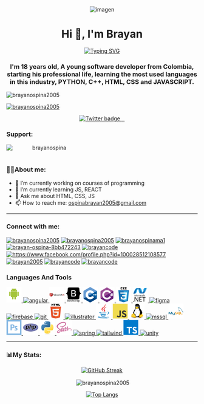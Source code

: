 <div id="header" align="center">
    <img src="https://media.giphy.com/media/bGgsc5mWoryfgKBx1u/giphy.gif" alt="imagen" width="200">
    <h1 align="center">Hi 👋, I'm Brayan </h1>
    <a href="https://git.io/typing-svg"><img src="https://readme-typing-svg.demolab.com?font=Fira+Code&pause=1000&color=48F798&center=true&vCenter=true&width=435&lines=Brayan+Ospina;Web+Developer" alt="Typing SVG" /></a>
    <h3 align="center">I'm 18 years old, A young software developer from Colombia, starting his professional life, learning the most used languages in this industry, PYTHON, C++, HTML, CSS and JAVASCRIPT.</h3>
    <p align="left"> <img src="https://komarev.com/ghpvc/?username=brayanospina2005&label=Profile%20views&color=0e75b6&style=flat" alt="brayanospina2005" /> </p>
    <p align="left"> <a href="https://github.com/ryo-ma/github-profile-trophy"><img src="https://github-profile-trophy.vercel.app/?username=brayanospina2005" alt="brayanospina2005" /></a> </p>
    <a href="https://twitter.com/BrayanospinaMa1">
        <img src="https://img.shields.io/twitter/follow/BrayanospinaMa1?color=blue&logo=Twitter&style=for-the-badge" alt="Twitter badge">
    </a>
    <a href="https://www.linkedin.com/in/brayan-ospina-8bb472243?lipi=urn%3Ali%3Apage%3Ad_flagship3_profile_view_base_contact_details%3BCiQh3dQyRfuzUgVCdDvVLw%3D%3D">
        <img src="https://img.shields.io/badge/LinkedIn-0077B5?style=for-the-badge&logo=linkedin&logoColor=white" alt="">
    </a>
    <a href="https://l.instagram.com/?u=https%3A%2F%2Flinktr.ee%2Fbrayancode&e=ATPWGCsJNpaad4lIELdIdHz7DlYRKV0rUm0BMy2YlXH4MQH_IgcQbdYD8PVMXj40H7mdjzX_sQtkRo06V6fLXzk&s=1">
        <img src="https://img.shields.io/badge/linktree-39E09B?style=for-the-badge&logo=linktree&logoColor=white" alt="">
    </a>
    <a href="https://t.co/VBNNTjtw3F">
        <img src="https://img.shields.io/badge/Instagram-E4405F?style=for-the-badge&logo=instagram&logoColor=white" alt="">
    </a>
    <h3 align="left">Support:</h3>
<p><a href="https://ko-fi.com/brayanospina"> <img align="left" src="https://cdn.ko-fi.com/cdn/kofi3.png?v=3" height="50" width="210" alt="brayanospina" /></a></p><br><br>
</div>

### 👨‍💻About me:

- 🔭 I’m currently working on courses of programming
- 🌱 I’m currently learning JS, REACT
- 💬 Ask me about HTML, CSS, JS
- 📫 How to reach me: ospinabrayan2005@gmail.com

---

<h3 align="left">Connect with me:</h3>
<p align="left">
<a href="https://codepen.io/brayanospina2005" target="blank"><img align="center" src="https://raw.githubusercontent.com/rahuldkjain/github-profile-readme-generator/master/src/images/icons/Social/codepen.svg" alt="brayanospina2005" height="30" width="40" /></a>
<a href="https://dev.to/brayanospina2005" target="blank"><img align="center" src="https://raw.githubusercontent.com/rahuldkjain/github-profile-readme-generator/master/src/images/icons/Social/devto.svg" alt="brayanospina2005" height="30" width="40" /></a>
<a href="https://twitter.com/brayanospinama1" target="blank"><img align="center" src="https://raw.githubusercontent.com/rahuldkjain/github-profile-readme-generator/master/src/images/icons/Social/twitter.svg" alt="brayanospinama1" height="30" width="40" /></a>
<a href="https://linkedin.com/in/brayan-ospina-8bb472243" target="blank"><img align="center" src="https://raw.githubusercontent.com/rahuldkjain/github-profile-readme-generator/master/src/images/icons/Social/linked-in-alt.svg" alt="brayan-ospina-8bb472243" height="30" width="40" /></a>
<a href="https://codesandbox.com/brayancode" target="blank"><img align="center" src="https://raw.githubusercontent.com/rahuldkjain/github-profile-readme-generator/master/src/images/icons/Social/codesandbox.svg" alt="brayancode" height="30" width="40" /></a>
<a href="https://fb.com/https://www.facebook.com/profile.php?id=100028512108577" target="blank"><img align="center" src="https://raw.githubusercontent.com/rahuldkjain/github-profile-readme-generator/master/src/images/icons/Social/facebook.svg" alt="https://www.facebook.com/profile.php?id=100028512108577" height="30" width="40" /></a>
<a href="https://dribbble.com/brayan2005" target="blank"><img align="center" src="https://raw.githubusercontent.com/rahuldkjain/github-profile-readme-generator/master/src/images/icons/Social/dribbble.svg" alt="brayan2005" height="30" width="40" /></a>
<a href="https://hashnode.com/brayancode" target="blank"><img align="center" src="https://raw.githubusercontent.com/rahuldkjain/github-profile-readme-generator/master/src/images/icons/Social/hashnode.svg" alt="brayancode" height="30" width="40" /></a>
<a href="https://www.hackerrank.com/brayancode" target="blank"><img align="center" src="https://raw.githubusercontent.com/rahuldkjain/github-profile-readme-generator/master/src/images/icons/Social/hackerrank.svg" alt="brayancode" height="30" width="40" /></a>
</p>

<div align="left">
    <h3>Languages And Tools</h3>
            <p align="left"> <a href="https://developer.android.com" target="_blank" rel="noreferrer"> <img src="https://raw.githubusercontent.com/devicons/devicon/master/icons/android/android-original-wordmark.svg" alt="android" width="40" height="40"/> </a> <a href="https://angular.io" target="_blank" rel="noreferrer"> <img src="https://angular.io/assets/images/logos/angular/angular.svg" alt="angular" width="40" height="40"/> </a> <a href="https://angular.io" target="_blank" rel="noreferrer"> <img src="https://raw.githubusercontent.com/devicons/devicon/master/icons/angularjs/angularjs-original-wordmark.svg" alt="angularjs" width="40" height="40"/> </a> <a href="https://getbootstrap.com" target="_blank" rel="noreferrer"> <img src="https://raw.githubusercontent.com/devicons/devicon/master/icons/bootstrap/bootstrap-plain-wordmark.svg" alt="bootstrap" width="40" height="40"/> </a> <a href="https://www.w3schools.com/cpp/" target="_blank" rel="noreferrer"> <img src="https://raw.githubusercontent.com/devicons/devicon/master/icons/cplusplus/cplusplus-original.svg" alt="cplusplus" width="40" height="40"/> </a> <a href="https://www.w3schools.com/cs/" target="_blank" rel="noreferrer"> <img src="https://raw.githubusercontent.com/devicons/devicon/master/icons/csharp/csharp-original.svg" alt="csharp" width="40" height="40"/> </a> <a href="https://www.w3schools.com/css/" target="_blank" rel="noreferrer"> <img src="https://raw.githubusercontent.com/devicons/devicon/master/icons/css3/css3-original-wordmark.svg" alt="css3" width="40" height="40"/> </a> <a href="https://dotnet.microsoft.com/" target="_blank" rel="noreferrer"> <img src="https://raw.githubusercontent.com/devicons/devicon/master/icons/dot-net/dot-net-original-wordmark.svg" alt="dotnet" width="40" height="40"/> </a> <a href="https://www.figma.com/" target="_blank" rel="noreferrer"> <img src="https://www.vectorlogo.zone/logos/figma/figma-icon.svg" alt="figma" width="40" height="40"/> </a> <a href="https://firebase.google.com/" target="_blank" rel="noreferrer"> <img src="https://www.vectorlogo.zone/logos/firebase/firebase-icon.svg" alt="firebase" width="40" height="40"/> </a> <a href="https://git-scm.com/" target="_blank" rel="noreferrer"> <img src="https://www.vectorlogo.zone/logos/git-scm/git-scm-icon.svg" alt="git" width="40" height="40"/> </a> <a href="https://www.w3.org/html/" target="_blank" rel="noreferrer"> <img src="https://raw.githubusercontent.com/devicons/devicon/master/icons/html5/html5-original-wordmark.svg" alt="html5" width="40" height="40"/> </a> <a href="https://www.adobe.com/in/products/illustrator.html" target="_blank" rel="noreferrer"> <img src="https://www.vectorlogo.zone/logos/adobe_illustrator/adobe_illustrator-icon.svg" alt="illustrator" width="40" height="40"/> </a> <a href="https://www.java.com" target="_blank" rel="noreferrer"> <img src="https://raw.githubusercontent.com/devicons/devicon/master/icons/java/java-original.svg" alt="java" width="40" height="40"/> </a> <a href="https://developer.mozilla.org/en-US/docs/Web/JavaScript" target="_blank" rel="noreferrer"> <img src="https://raw.githubusercontent.com/devicons/devicon/master/icons/javascript/javascript-original.svg" alt="javascript" width="40" height="40"/> </a> <a href="https://www.linux.org/" target="_blank" rel="noreferrer"> <img src="https://raw.githubusercontent.com/devicons/devicon/master/icons/linux/linux-original.svg" alt="linux" width="40" height="40"/> </a> <a href="https://www.microsoft.com/en-us/sql-server" target="_blank" rel="noreferrer"> <img src="https://www.svgrepo.com/show/303229/microsoft-sql-server-logo.svg" alt="mssql" width="40" height="40"/> </a> <a href="https://www.mysql.com/" target="_blank" rel="noreferrer"> <img src="https://raw.githubusercontent.com/devicons/devicon/master/icons/mysql/mysql-original-wordmark.svg" alt="mysql" width="40" height="40"/> </a> <a href="https://www.photoshop.com/en" target="_blank" rel="noreferrer"> <img src="https://raw.githubusercontent.com/devicons/devicon/master/icons/photoshop/photoshop-line.svg" alt="photoshop" width="40" height="40"/> </a> <a href="https://www.php.net" target="_blank" rel="noreferrer"> <img src="https://raw.githubusercontent.com/devicons/devicon/master/icons/php/php-original.svg" alt="php" width="40" height="40"/> </a> <a href="https://www.python.org" target="_blank" rel="noreferrer"> <img src="https://raw.githubusercontent.com/devicons/devicon/master/icons/python/python-original.svg" alt="python" width="40" height="40"/> </a> <a href="https://sass-lang.com" target="_blank" rel="noreferrer"> <img src="https://raw.githubusercontent.com/devicons/devicon/master/icons/sass/sass-original.svg" alt="sass" width="40" height="40"/> </a> <a href="https://spring.io/" target="_blank" rel="noreferrer"> <img src="https://www.vectorlogo.zone/logos/springio/springio-icon.svg" alt="spring" width="40" height="40"/> </a> <a href="https://tailwindcss.com/" target="_blank" rel="noreferrer"> <img src="https://www.vectorlogo.zone/logos/tailwindcss/tailwindcss-icon.svg" alt="tailwind" width="40" height="40"/> </a> <a href="https://www.typescriptlang.org/" target="_blank" rel="noreferrer"> <img src="https://raw.githubusercontent.com/devicons/devicon/master/icons/typescript/typescript-original.svg" alt="typescript" width="40" height="40"/> </a> <a href="https://unity.com/" target="_blank" rel="noreferrer"> <img src="https://www.vectorlogo.zone/logos/unity3d/unity3d-icon.svg" alt="unity" width="40" height="40"/> </a> </p>
</div>

---

### 📊My Stats:

<div align="center">

[![GitHub Streak](http://github-readme-streak-stats.herokuapp.com?user=brayanospina2005&theme=blueberry_duo)](https://git.io/streak-stats)
    
<p>&nbsp;<img align="center" src="https://github-readme-stats.vercel.app/api?username=brayanospina2005&show_icons=true&locale=en" alt="brayanospina2005" /></p>

[![Top Langs](https://github-readme-stats.vercel.app/api/top-langs/?username=brayanospina2005&layout=compact&theme=midnight-purple)](https://github.com/brayanospina2005)
    
</div>



